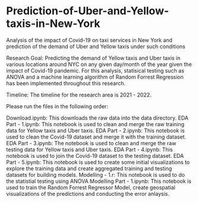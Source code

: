 # Prediction-of-Uber-and-Yellow-taxis-in-New-York
Analysis of the impact of Covid-19 on taxi services in New York and prediction of the demand of Uber and Yellow taxis under such conditions

Research Goal: Predicting the demand of Yellow taxis and Uber taxis in various locations around NYC on any given day/month of the year given the impact of Covid-19 pandemic. For this analysis, statisical testing such as ANOVA and a machine learning algorithm of Random Forrest Regression has been implemented throughout this research.

Timeline: The timeline for the research area is 2021 - 2022.

Please run the files in the following order:

Download.ipynb: This downloads the raw data into the data directory.
EDA Part - 1.ipynb: This notebook is used to clean and merge the raw training data for Yellow taxis and Uber taxis.
EDA Part - 2.ipynb: This notebook is used to clean the Covid-19 dataset and merge it with the training dataset.
EDA Part - 3.ipynb: The notebook is used to clean and merge the raw testing data for Yellow taxis and Uber taxis.
EDA Part - 4.ipynb: This notebook is used to join the Covid-19 dataset to the testing dataset.
EDA Part - 5.ipynb: This notebook is used to create some initial visualizations to explore the training data and create aggregated training and testing datasets for building models.
Modelling - 1.r: This notebook is used to do the statistial testing using ANOVA
Modelling Part - 1.ipynb: This notebook is used to train the Random Forrest Regressor Model, create geospatial visualizations of the predictions and conducting the error anlaysis.
